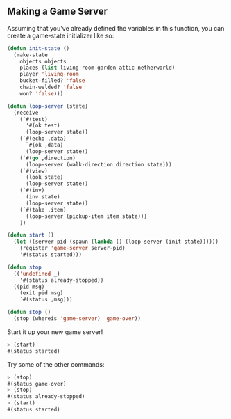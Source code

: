 ## Making a Game Server

Assuming that you've already defined the variables in this function, you can
create a game-state initializer like so:

```lisp
(defun init-state ()
  (make-state
    objects objects
    places (list living-room garden attic netherworld)
    player 'living-room
    bucket-filled? 'false
    chain-welded? 'false
    won? 'false)))
```

```lisp
(defun loop-server (state)
  (receive
    (`#(test)
      '#(ok test)
      (loop-server state))
    (`#(echo ,data)
      `#(ok ,data)
      (loop-server state))
    (`#(go ,direction)
      (loop-server (walk-direction direction state)))
    (`#(view)
      (look state)
      (loop-server state))
    (`#(inv)
      (inv state)
      (loop-server state))
    (`#(take ,item)
      (loop-server (pickup-item item state)))
    ))
```

```lisp
(defun start ()
  (let ((server-pid (spawn (lambda () (loop-server (init-state))))))
    (register 'game-server server-pid)
    '#(status started)))

(defun stop
  (('undefined _)
    '#(status already-stopped))
  ((pid msg)
    (exit pid msg)
    `#(status ,msg)))

(defun stop ()
  (stop (whereis 'game-server) 'game-over))
```

Start it up your new game server!

```lisp
> (start)
#(status started)
```

Try some of the other commands:

```lisp
> (stop)
#(status game-over)
> (stop)
#(status already-stopped)
> (start)
#(status started)
```
